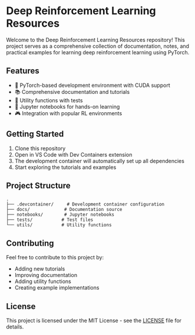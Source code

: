 # Deep Reinforcement Learning Resources

Welcome to the Deep Reinforcement Learning Resources repository! This project serves as a comprehensive collection of documentation, notes, and practical examples for learning deep reinforcement learning using PyTorch.

## Features

- 🚀 PyTorch-based development environment with CUDA support
- 📚 Comprehensive documentation and tutorials
- 🧪 Utility functions with tests
- 📓 Jupyter notebooks for hands-on learning
- 🎮 Integration with popular RL environments

## Getting Started

1. Clone this repository
2. Open in VS Code with Dev Containers extension
3. The development container will automatically set up all dependencies
4. Start exploring the tutorials and examples

## Project Structure

```
.
├── .devcontainer/     # Development container configuration
├── docs/             # Documentation source
├── notebooks/        # Jupyter notebooks
├── tests/           # Test files
└── utils/           # Utility functions
```

## Contributing

Feel free to contribute to this project by:
- Adding new tutorials
- Improving documentation
- Adding utility functions
- Creating example implementations

## License

This project is licensed under the MIT License - see the [LICENSE](LICENSE) file for details.
